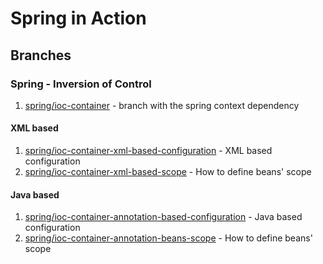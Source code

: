 # Spring in Action

## Branches
### Spring - Inversion of Control
1. [spring/ioc-container](https://github.com/smalaca/spring-in-action/tree/spring/ioc-container) - branch with the spring context dependency
#### XML based
1. [spring/ioc-container-xml-based-configuration](https://github.com/smalaca/spring-in-action/tree/spring/ioc-container-xml-based-configuration) - XML based configuration
2. [spring/ioc-container-xml-based-scope](https://github.com/smalaca/spring-in-action/tree/spring/ioc-container-xml-based-scope) - How to define beans' scope
#### Java based
1. [spring/ioc-container-annotation-based-configuration](https://github.com/smalaca/spring-in-action/tree/spring/ioc-container-annotation-based-configuration) - Java based configuration
2. [spring/ioc-container-annotation-beans-scope](https://github.com/smalaca/spring-in-action/tree/spring/ioc-container-annotation-beans-scope) - How to define beans' scope

 